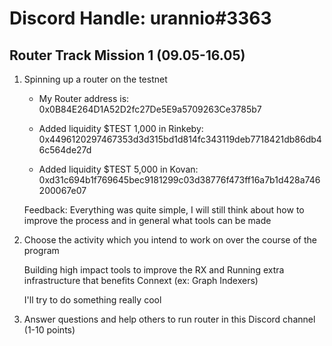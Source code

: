 # Discord Handle: urannio#3363
## Router Track Mission 1 (09.05-16.05)

1) Spinning up a router on the testnet

    - My  Router address is: 0x0B84E264D1A52D2fc27De5E9a5709263Ce3785b7

    - Added liquidity $TEST 1,000  in Rinkeby: 0x4496120297467353d3d315bd1d814fc343119deb7718421db86db46c564de27d

       
    - Added liquidity $TEST 5,000 in Kovan: 0xd31c694b1f769645bec9181299c03d38776f473ff16a7b1d428a746200067e07

      
   Feedback: Everything was quite simple, I will still think about how to improve the process and in general what tools can be made

2) Choose the activity which you intend to work on over the course of the program
 
   Building high impact tools to improve the RX and Running extra infrastructure that benefits Connext (ex: Graph Indexers)
   
   I'll try to do something really cool

3) Answer questions and help others to run router in this Discord channel (1-10 points)

   
